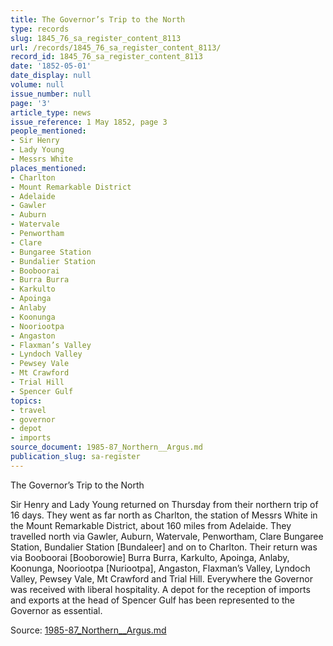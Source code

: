 ```yaml
---
title: The Governor’s Trip to the North
type: records
slug: 1845_76_sa_register_content_8113
url: /records/1845_76_sa_register_content_8113/
record_id: 1845_76_sa_register_content_8113
date: '1852-05-01'
date_display: null
volume: null
issue_number: null
page: '3'
article_type: news
issue_reference: 1 May 1852, page 3
people_mentioned:
- Sir Henry
- Lady Young
- Messrs White
places_mentioned:
- Charlton
- Mount Remarkable District
- Adelaide
- Gawler
- Auburn
- Watervale
- Penwortham
- Clare
- Bungaree Station
- Bundalier Station
- Booboorai
- Burra Burra
- Karkulto
- Apoinga
- Anlaby
- Koonunga
- Nooriootpa
- Angaston
- Flaxman’s Valley
- Lyndoch Valley
- Pewsey Vale
- Mt Crawford
- Trial Hill
- Spencer Gulf
topics:
- travel
- governor
- depot
- imports
source_document: 1985-87_Northern__Argus.md
publication_slug: sa-register
---
```


The Governor’s Trip to the North

Sir Henry and Lady Young returned on Thursday from their northern trip of 16 days.  They went as far north as Charlton, the station of Messrs White in the Mount Remarkable District, about 160 miles from Adelaide.  They travelled north via Gawler, Auburn, Watervale, Penwortham, Clare Bungaree Station, Bundalier Station [Bundaleer] and on to Charlton.  Their return was via Booboorai [Booborowie] Burra Burra, Karkulto, Apoinga, Anlaby, Koonunga, Nooriootpa [Nuriootpa], Angaston, Flaxman’s Valley, Lyndoch Valley, Pewsey Vale, Mt Crawford and Trial Hill.  Everywhere the Governor was received with liberal hospitality.  A depot for the reception of imports and exports at the head of Spencer Gulf has been represented to the Governor as essential.

Source: [1985-87_Northern__Argus.md](/downloads/markdown/1985-87_Northern__Argus.md)
